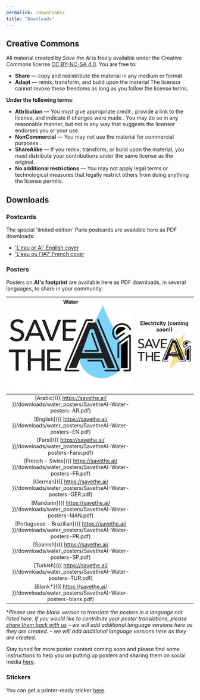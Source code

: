 ```yaml
---
permalink: /downloads/
title: "Downloads"
---
```


## Creative Commons 

All material created by _Save the AI_ is freely available under the Creative Commons license [CC BY-NC-SA 4.0](https://creativecommons.org/licenses/by-nc-sa/4.0/).
You are free to:
- **Share** — copy and redistribute the material in any medium or format
- **Adapt** — remix, transform, and build upon the material
The licensor cannot revoke these freedoms as long as you follow the license terms.

**Under the following terms**:

- **Attribution** — You must give appropriate credit , provide a link to the license, and indicate if changes were made . You may do so in any reasonable manner, but not in any way that suggests the licensor endorses you or your use.
- **NonCommercial** — You may not use the material for commercial purposes .
- **ShareAlike** — If you remix, transform, or build upon the material, you must distribute your contributions under the same license as the original.
- **No additional restrictions** — You may not apply legal terms or technological measures that legally restrict others from doing anything the license permits.

## Downloads

### <a id="postcards"/>Postcards
The special 'limited edition' Paris postcards are available here as PDF downloads:
- ['L'eau or AI' English cover](https://github.com/user-attachments/files/18727189/SavetheAI-postcard-v1.5b.pdf)
- ['L'eau ou l'IA?' French cover](https://github.com/user-attachments/files/18727201/SavetheAI-postcard-v1.5a.pdf)


### <a id="posters"/>Posters
Posters on **AI's footprint** are available here as PDF downloads, in several languages, to share in your community:

| **Water**<br><img src="/images/SAVEtheAI logos-water-fixed size.png" alt="water"> | **Electricity (coming soon!)**<br><img id="electricity" src="/images/SAVEtheAI logos-electricity-fixed size.png" alt="electricity"> |
| :---: | :---: |
| [Arabic]({{ https://savethe.ai/ }}/downloads/water_posters/SavetheAI-Water-posters-AR.pdf) | | 
| [English]({{ https://savethe.ai/ }}/downloads/water_posters/SavetheAI-Water-posters-EN.pdf) | |
| [Farsi]({{ https://savethe.ai/ }}/downloads/water_posters/SavetheAI-Water-posters-Farsi.pdf) | |
| [French - Swiss]({{ https://savethe.ai/ }}/downloads/water_posters/SavetheAI-Water-posters-FR.pdf) | |
| [German]({{ https://savethe.ai/ }}/downloads/water_posters/SavetheAI-Water-posters-GER.pdf) | |
| [Mandarin]({{ https://savethe.ai/ }}/downloads/water_posters/SavetheAI-Water-posters-MAN.pdf) | |
| [Portuguese - Brazilian]({{ https://savethe.ai/ }}/downloads/water_posters/SavetheAI-Water-posters-PR.pdf) | |
| [Spanish]({{ https://savethe.ai/ }}/downloads/water_posters/SavetheAI-Water-posters-SP.pdf) | |
| [Turkish]({{ https://savethe.ai/ }}/downloads/water_posters/SavetheAI-Water-posters-TUR.pdf) | |
| [Blank\*]({{ https://savethe.ai/ }}/downloads/water_posters/SavetheAI-Water-posters-blank.pdf) | |

\**Please use the blank version to translate the posters in a language not listed here. If you would like to contribute your poster translations, please [share them back with us](https://savethe.ai/join-us/) – we will add additional language versions 
here as they are created. – we will add additional language versions here as they are created.*

Stay tuned for more poster content coming soon and please find some instructions to help you on putting up posters and sharing them on social media [here](https://savethe.ai/join-us/). 

### <a id="stickers"/>Stickers
You can get a printer-ready sticker [here](/downloads/savetheAI-sticker.png).

